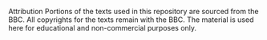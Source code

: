 Attribution
Portions of the texts used in this repository are sourced from the BBC. 
All copyrights for the texts remain with the BBC. The material is used here for educational and non-commercial purposes only.
